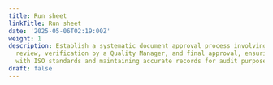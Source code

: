 ```yaml
---
title: Run sheet
linkTitle: Run sheet
date: '2025-05-06T02:19:00Z'
weight: 1
description: Establish a systematic document approval process involving drafting,
  review, verification by a Quality Manager, and final approval, ensuring compliance
  with ISO standards and maintaining accurate records for audit purposes.
draft: false
---
```



<!-- Unsupported block type: table_of_contents -->

<!-- Unsupported block type: unsupported -->

